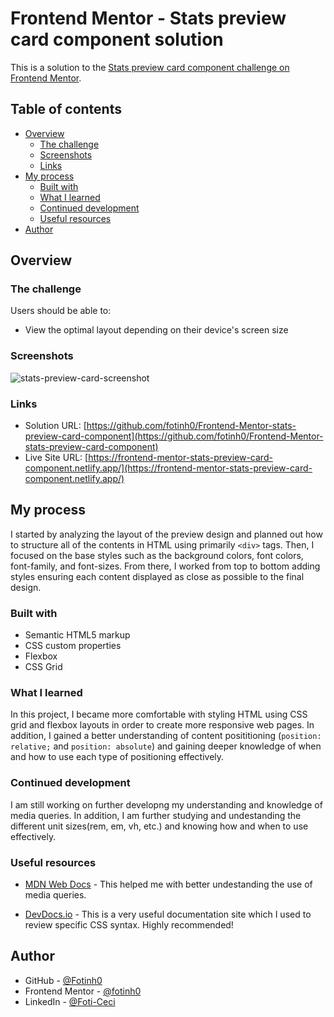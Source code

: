 # Frontend Mentor - Stats preview card component solution

This is a solution to the [Stats preview card component challenge on Frontend Mentor](https://www.frontendmentor.io/challenges/stats-preview-card-component-8JqbgoU62).  

## Table of contents

- [Overview](#overview)
  - [The challenge](#the-challenge)
  - [Screenshots](#screenshots)
  - [Links](#links)
- [My process](#my-process)
  - [Built with](#built-with)
  - [What I learned](#what-i-learned)
  - [Continued development](#continued-development)
  - [Useful resources](#useful-resources)
- [Author](#author)

## Overview

### The challenge

Users should be able to:

- View the optimal layout depending on their device's screen size

### Screenshots

![stats-preview-card-screenshot](https://user-images.githubusercontent.com/67170897/131262168-25dffad7-a96c-447b-9cd2-853c96eee700.JPG)

### Links

- Solution URL: [https://github.com/fotinh0/Frontend-Mentor-stats-preview-card-component](https://github.com/fotinh0/Frontend-Mentor-stats-preview-card-component)
- Live Site URL: [https://frontend-mentor-stats-preview-card-component.netlify.app/](https://frontend-mentor-stats-preview-card-component.netlify.app/)

## My process
  
  I started by analyzing the layout of the preview design and planned out how to structure all of the contents in HTML using primarily ```<div>``` tags. Then, I focused on the base styles such as the background colors, font colors, font-family, and font-sizes. From there, I worked from top to bottom adding styles ensuring each content displayed as close as possible to the final design. 

### Built with

- Semantic HTML5 markup
- CSS custom properties
- Flexbox
- CSS Grid

### What I learned

In this project, I became more comfortable with styling HTML using CSS grid and flexbox layouts in order to create more responsive web pages. In addition, I gained a better understanding of content posititioning (``` position: relative; ``` and ```position: absolute```) and gaining deeper knowledge of when and how to use each type of positioning effectively.

### Continued development

I am still working on further developng my understanding and knowledge of media queries. In addition, I am further studying and undestanding the different unit sizes(rem, em, vh, etc.) and knowing how and when to use effectively. 

### Useful resources

- [MDN Web Docs](https://developer.mozilla.org/en-US/docs/Web/CSS/Layout_cookbook/Media_objects) - This helped me with better undestanding the use of media queries.

- [DevDocs.io](https://devdocs.io/css/) - This is a very useful documentation site which I used to review specific CSS syntax. Highly recommended!

## Author

- GitHub - [@Fotinh0](https://github.com/fotinh0)
- Frontend Mentor - [@fotinh0](https://www.frontendmentor.io/profile/fotinh0)
- LinkedIn - [@Foti-Ceci](https://www.linkedin.com/in/foti-ceci/)